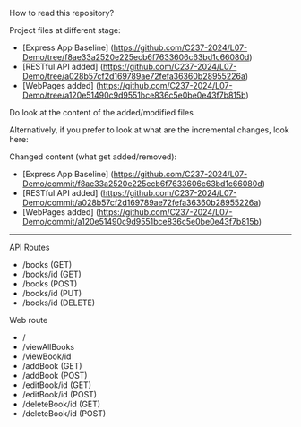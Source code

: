 How to read this repository?


Project files at different stage:
- [Express App Baseline] (https://github.com/C237-2024/L07-Demo/tree/f8ae33a2520e225ecb6f7633606c63bd1c66080d)
- [RESTful API added] (https://github.com/C237-2024/L07-Demo/tree/a028b57cf2d169789ae72fefa36360b28955226a)
- [WebPages added] (https://github.com/C237-2024/L07-Demo/tree/a120e51490c9d9551bce836c5e0be0e43f7b815b)

Do look at the content of the added/modified files




Alternatively, if you prefer to look at what are the incremental changes, look here:

Changed content (what get added/removed):
- [Express App Baseline] (https://github.com/C237-2024/L07-Demo/commit/f8ae33a2520e225ecb6f7633606c63bd1c66080d)
- [RESTful API added] (https://github.com/C237-2024/L07-Demo/commit/a028b57cf2d169789ae72fefa36360b28955226a)
- [WebPages added] (https://github.com/C237-2024/L07-Demo/commit/a120e51490c9d9551bce836c5e0be0e43f7b815b)


-------------------------------------

API Routes
- /books (GET)
- /books/id (GET)
- /books (POST)
- /books/id (PUT)
- /books/id (DELETE)


Web route
- /
- /viewAllBooks
- /viewBook/id
- /addBook (GET)
- /addBook (POST)
- /editBook/id (GET)
- /editBook/id (POST)
- /deleteBook/id (GET)
- /deleteBook/id (POST)

